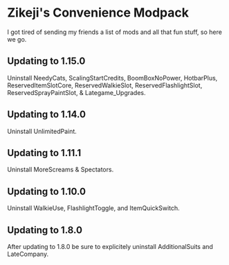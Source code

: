 # Zikeji's Convenience Modpack

I got tired of sending my friends a list of mods and all that fun stuff, so here we go.

## Updating to 1.15.0

Uninstall NeedyCats, ScalingStartCredits, BoomBoxNoPower, HotbarPlus, ReservedItemSlotCore, ReservedWalkieSlot, ReservedFlashlightSlot, ReservedSprayPaintSlot, & Lategame_Upgrades.

## Updating to 1.14.0

Uninstall UnlimitedPaint.

## Updating to 1.11.1

Uninstall MoreScreams & Spectators.

## Updating to 1.10.0

Uninstall WalkieUse, FlashlightToggle, and ItemQuickSwitch.

## Updating to 1.8.0

After updating to 1.8.0 be sure to explicitely uninstall AdditionalSuits and LateCompany.